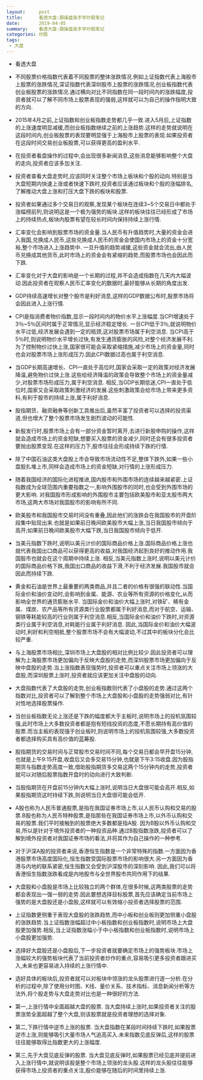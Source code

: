 ```yaml
---
layout:     post
title:      看透大盘:跟操盘高手学炒股笔记
date:       2019-04-05
summary:    看透大盘:跟操盘高手学炒股笔记
categories: 炒股
tags:
 - 大盘
---
```


- 看透大盘

- 不同股票价格指数代表着不同股票的整体涨跌情况.例如上证指数代表上海股市上股票的涨跌情况,深证指数代表深圳股市上股票的涨跌情况,创业板指数代表创业板股票的涨跌情况.通过横向对比不同指数在同一段时间内的涨跌幅度,投资者就可以了解不同市场上股票表现的强弱,这样就可以为自己的操作指明大致的方向.

- 2015年4月之前,上证指数和创业板指数走势都几乎一致.进入5月后,上证指数的上涨速度明显减缓,而创业板指数继续之前的上涨趋势.这样的走势就说明在这段时间内,创业板股票的表现要明显强于上海股市上股票的表现.如果投资者在这段时间交易创业板股票,可以获得更高的盈利水平.

- 在投资者看盘操作的过程中,会出现很多新闻消息,这些消息能够影响整个大盘的走向,投资者应该多加关注.

- 投资者查看大盘走势时,应该同时关注整个市场上板块和个股的动向.特别是当大盘短期内快速上涨或者快速下跌时,投资者应该通过板块和个股的涨幅排名,了解推动大盘上涨和打压大盘下跌的板块和股票.

- 投资者如果通过多个交易日的观察,发现某个板块在连续3~5个交易日中都处于涨幅榜前列,则说明这是一个极为强势的板块.这样的板块往往已经形成了市场上的持续热点,板块内股票有望在较长时间内保持持续上涨行情.

- 汇率变化会影响到股票市场的资金量.当人民币有升值趋势时,大量的资金会进入我国,兑换成人民币,这些兑换成人民币的资金会使国内市场上的资金十分宽裕,整个市场进入上涨趋势中. 一旦升值的趋势减缓,这些资金就会流出,由人民币兑换成其他货币,此时市场上的资金会有紧缩的趋势,而股票市场也会因此而下跌.

- 汇率变化对于大盘的影响是一个长期的过程,并不会造成指数在几天内大幅波动.因此投资者在观察人民币汇率变化的数据时,最好能够从长期的角度出发.

- GDP持续高速增长对整个股市是利好消息,这样的GDP数据公布时,股票市场将会因此进入上涨行情.

- CPI是指消费者物价指数,显示一段时间内的物价水平上涨幅度.当CPI增速处于3％~5％区间时属于正常情况,显示经济稳定增长. 一旦CPI低于3％,就说明物价水平过低,经济发展会遇到一定的瓶颈,这对股票市场属于利空消息. 当CPI高于5％时,则说明物价水平增长过快,有发生通货膨胀的风险,对整个经济发展不利.为了控制物价过快上涨,国家很可能会采取紧缩措施,减少市场上的资金量,同时也会对股票市场上涨形成压力.因此CPI数据过高也属于利空消息.

- 当GDP长期高速增长、CPI一直处于高位时,国家会采取一定的政策对经济发展降温,避免物价过快上涨.这些给经济降温的政策会导致整个市场上的资金量减少,对股票市场形成压力,属于利空消息. 相反,当GDP长期低迷,CPI一直处于低位时,国家又会采取政策刺激经济的发展.这些刺激政策会给市场上带来更多资料,有利于股市的持续上涨,属于利好消息.

- 股指期货、融资融券等创新工具推出后,虽然丰富了投资者可以选择的投资渠道,但也增大了整个股票市场发生剧烈波动的可能性.

- 新股发行时,股票市场上会有一部分资金暂时离开,去进行新股申购的操作,这样就会造成市场上的资金短缺,想要买入股票的资金减少,同时还会有很多投资者要抛出股票变现.在这样的压力下,股市往往会形成持续下跌的行情.

- 除了中国石油这类大盘股上市会导致市场流动性不足,整体下跌外,如果一些小盘股扎堆上市,同样会造成市场上的资金短缺,对行情的上涨形成压力.

- 随着我国经济的国际化进程推进,国内股市和外围市场的连续越来越紧密.上证指数成为全球范围内重要指数之一,影响外围股市的同时,也会受到外围市场的更大影响. 对我国股市形成影响的外围股市主要包括欧美股市和亚太股市两大市场,这两大市场对我国股市的影响有所不同.

- 欧美股市和我国股市交易时间没有重叠,因此他们的涨跌会在我国股市的开盘阶段集中贴现出来.也就是如果前日晚间欧美股市大幅上涨,当日我国股市倾向于高开;如果前日晚间欧美股市大幅下跌,当日我国股市倾向于低开.

- 当美元指数下跌时,说明以美元计价的国际商品价格上涨.国际商品价格上涨也就代表我国出口商品可以获得更高的收益,对我国经济起到良好的推动作用.我国股市也就会在这个周期中持续上涨. 相反,当美元指数上涨时,说明以美元计价的国际商品价格下跌,我国出口商品的收益下滑,不利于经济发展.我国股市就会因此而持续下跌.

- 黄金和石油是世界上最重要的两类商品,并且二者的价格有很强的联动性.当国际金价和油价变动时,会影响到金属、能源、农业等所有资源的价格变化,从而影响全世界的通货膨胀水平. 当国际金价和油价大幅上涨时,对铁矿、稀有金属、煤炭、农产品等所有资源类行业股票都属于利好消息,而对于航空、运输、钢铁等耗能较高的行业则属于利空消息.相反,当国际金价和油价下跌时,对资源类行业属于利空消息,对耗能行业属于利好消息. 因此,当国际金价和油价大幅波动时,利好和利空相抵,整个股票市场不会有大幅波动,不过其中的板块分化会比较严重.

- 与上海股票市场相比,深圳市场上大盘股的相对比例比较少.因此投资者可以理解为上海股票市场更加偏向于反映大盘股的走势,而深圳股票市场更加偏向于反映中盘股的走势.当上涨指数表现强势时,投资者可以重点关注市场上领涨的大盘股,而深圳股票上涨时,投资者就应该更加关注中盘股的动向.

- 大盘指数代表了大盘股的走势,创业板指数则代表了小盘股的走势.通过这两个指数对比,投资者可以了解到整个市场上大盘股和小盘股的走势强弱对比,有针对性地选择股票操作.

- 当创业板指数无论上涨还是下跌的幅度都大于主板时,说明市场上的投机氛围较强,此时市场上大多数投资者都是抱有短线投资的态度,不愿长期持有高价值的股票.而当主板的表现强于创业板时,则说明市场上的投机氛围较强,大多数投资者都选择购买具有高价值的蓝筹股.

- 股指期货的交易时间与正常股市交易时间不同,每个交易日都会早开盘15分钟,也就是上午9:15开盘,收盘后又会多交易15分钟,也就是下午3:15收盘.因为股指期货与指数走势高度一致,借助股指期货多交易这两个15分钟内的走势,投资者就可以对随后股票指数开盘时的动向进行大致判断.

- 当股指期货在开盘前15分钟内大幅上涨时,说明当日大盘很可能会高开.相反,如果股指期货这时持续下跌,则说明当日大盘很可能会低开.

- A股也称为人民币普通股票,是指在我国证券市场上市,以人民币认购和交易的股票.B股也称为人民币特种股票,是指那些在我国证券市场上市,以外币认购和交易的股票.我们平时接触到的股票绝大多数都是指A股. 因为B股以外币认购和交易,所以是针对于境外投资者的一种投资品种.通过B股指数涨跌,投资者可以了解到境外投资者对我国证券市场的看法,并将其作为自己操作的一种参考.

- 对于沪深A股的投资者来说,香港恒生指数是一个非常特殊的指数.一方面因为香港股票市场高度国际化,恒生指数受国际股票市场的影响很大.另一方面因为香港与内地的联系紧密,恒生指数又会受到沪深股市的深刻影响. 因此,我们可以将香港恒生指数涨跌看成是内地股市与全世界股市共同作用下的结果.

- 大盘股和小盘股是市场上比较独立的两个群体,在很多时候,这两类股票的走势都会表现出一强一弱的走势.因此要想选择目标股票,首先应该确定当前市场上强势的是大盘股还是小盘股,这样就可以有效缩小投资者选择股票的范围.

- 上证指数更侧重于表现大盘股的涨跌趋势,而中小板和创业板则更加侧重小盘股的涨跌趋势.当上证指数涨幅超过中小板指数和创业板指数时,说明市场上大盘股更加强势.相反,当上证指数涨幅小于中小板指数和创业板指数时,说明市场上小盘股更加强势.

- 选择好大盘股还是小盘股后,下一步投资者就要确定市场上的强势板块.市场上涨幅较大的强势板块代表了当前投资者炒作的重点,容易吸引更多投资者跟进买入,未来也更容易进入持续的上涨行情中.

- 选好具体的板块后,投资者就可以对板块中领涨的龙头股票进行逐一分析.在分析的过程中,除了使用分时图、K线、量价关系、技术指标、消息新闻分析等方法外,将个股走势与大盘走势对比也是一种很好的方法.

- 第一,上涨行情中全面超越大盘的股票. 当大盘持续上涨时,如果投资者关注的股票涨势全面超越了整个大盘,则该股票就是投资者理想的选择对象.

- 第二,下跌行情中逆市上涨的股票. 当大盘指数在某段时间持续下跌时,如果股票逆市上涨,则能够吸引大量市场人气追高买入.未来指数见底反弹后,这样的股票往往能够取得比指数更大的上涨幅度.

- 第三,先于大盘见底反弹的股票. 当大盘见底反弹时,如果股票已经见底并提前进入上涨行情中,就说明该股是整个市场上领涨的龙头股.这样的龙头股往往能够获得市场上投资者的重点关注,股价能够在随后的时间里持续上涨.

